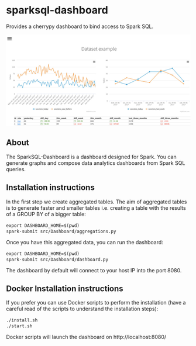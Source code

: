 # sparksql-dashboard
Provides a cherrypy dashboard to bind access to Spark SQL.

![Alt text](/app/images/screenshot1.jpg "Spark SQL Dashboard")

## About
The SparkSQL-Dashboard is a dashboard designed for Spark. You can generate graphs and compose data analytics dashboards from Spark SQL queries.

## Installation instructions
In the first step we create aggregated tables. The aim of aggregated tables is to generate faster and smaller tables i.e. creating a table with the results of a GROUP BY of a bigger table:

    export DASHBOARD_HOME=$(pwd)
    spark-submit src/Dashboard/aggregations.py

Once you have this aggregated data, you can run the dashboard:

    export DASHBOARD_HOME=$(pwd)
    spark-submit src/Dashboard/dashboard.py

The dashboard by default will connect to your host IP into the port 8080.

## Docker Installation instructions
If you prefer you can use Docker scripts to perform the installation (have a careful
read of the scripts to understand the installation steps):

    ./install.sh
    ./start.sh

Docker scripts will launch the dashboard on http://localhost:8080/
